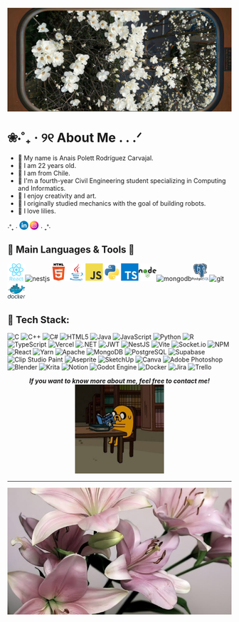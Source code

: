 <p align="center">
  <a><img src="./assets/bg.jpg" alt="bg" width="900"/></a>
</p>

# ❀⋅˚₊ ‧ ୨୧ About Me . . .ᐟ
- 🪼 My name is Anais Polett Rodríguez Carvajal.
- 🪼 I am 22 years old.
- 🪼 I am from Chile.
- 🪼 I'm a fourth-year Civil Engineering student specializing in Computing and Informatics.
- 🪼 I enjoy creativity and art.
- 🪼 I originally studied mechanics with the goal of building robots.
- 🪼 I love lilies.

 ⋅˚₊ ‧ <a href="https://www.linkedin.com/in/anais-rodr%C3%ADguez-carvajal-167060349/"><img src="./assets/icons/linkedin.png" alt="LinkedIn" width="20" height="20"/></a> 
<a href="https://instagram.com/is_aannaa"><img src="./assets/icons/instagram.png" alt="Instagram" width="20" height="20"/></a>
⋅ ₊˚‧ 

## 🪻 Main Languages & Tools 🪻
<img src="https://raw.githubusercontent.com/devicons/devicon/master/icons/react/react-original-wordmark.svg" alt="react" width="40" height="40"/><img src="https://www.vectorlogo.zone/logos/nestjs/nestjs-icon.svg" alt="nestjs" width="40" height="40"/><img src="https://raw.githubusercontent.com/devicons/devicon/master/icons/html5/html5-original-wordmark.svg" alt="html5" width="40" height="40"/><img src="https://raw.githubusercontent.com/devicons/devicon/master/icons/java/java-original.svg" alt="java" width="40" height="40"/><img src="https://raw.githubusercontent.com/devicons/devicon/master/icons/javascript/javascript-original.svg" alt="javascript" width="40" height="40"/><img src="https://raw.githubusercontent.com/devicons/devicon/master/icons/python/python-original.svg" alt="python" width="40" height="40"/><img src="https://raw.githubusercontent.com/devicons/devicon/master/icons/typescript/typescript-original.svg" alt="typescript" width="40" height="40"/><img src="https://raw.githubusercontent.com/devicons/devicon/master/icons/nodejs/nodejs-original-wordmark.svg" alt="nodejs" width="40" height="40"/><img src="https://www.vectorlogo.zone/logos/mongodb/mongodb-icon.svg" alt="mongodb" width="40" height="40"/><img src="https://raw.githubusercontent.com/devicons/devicon/master/icons/postgresql/postgresql-original-wordmark.svg" alt="postgresql" width="40" height="40"/><img src="https://www.vectorlogo.zone/logos/git-scm/git-scm-icon.svg" alt="git" width="40" height="40"/><img src="https://raw.githubusercontent.com/devicons/devicon/master/icons/docker/docker-original-wordmark.svg" alt="docker" width="40" height="40"/>


## 🌱  Tech Stack:
![C](https://img.shields.io/badge/-C-00599C?style=flat&logo=c&logoColor=white&labelColor=00599C) ![C++](https://img.shields.io/badge/-C++-00599C?style=flat&logo=c%2B%2B&logoColor=white&labelColor=00599C) ![C#](https://img.shields.io/badge/-C%23-239120?style=flat&logo=csharp&logoColor=white&labelColor=239120) ![HTML5](https://img.shields.io/badge/-HTML5-E34F26?style=flat&logo=html5&logoColor=white&labelColor=E34F26) ![Java](https://img.shields.io/badge/-Java-ED8B00?style=flat&logo=openjdk&logoColor=white&labelColor=ED8B00) ![JavaScript](https://img.shields.io/badge/-JavaScript-323330?style=flat&logo=javascript&logoColor=F7DF1E&labelColor=323330) ![Python](https://img.shields.io/badge/-Python-3670A0?style=flat&logo=python&logoColor=white&labelColor=3670A0) ![R](https://img.shields.io/badge/-R-276DC3?style=flat&logo=r&logoColor=white&labelColor=276DC3) ![TypeScript](https://img.shields.io/badge/-TypeScript-007ACC?style=flat&logo=typescript&logoColor=white&labelColor=007ACC) ![Vercel](https://img.shields.io/badge/-Vercel-000000?style=flat&logo=vercel&logoColor=white&labelColor=000000) ![.NET](https://img.shields.io/badge/-.NET-5C2D91?style=flat&logo=.net&logoColor=white&labelColor=5C2D91) ![JWT](https://img.shields.io/badge/-JWT-000000?style=flat&logo=JSON%20web%20tokens&logoColor=white&labelColor=000000) ![NestJS](https://img.shields.io/badge/-NestJS-E0234E?style=flat&logo=nestjs&logoColor=white&labelColor=E0234E) ![Vite](https://img.shields.io/badge/-Vite-646CFF?style=flat&logo=vite&logoColor=white&labelColor=646CFF) ![Socket.io](https://img.shields.io/badge/-Socket.io-000000?style=flat&logo=socket.io&logoColor=white&labelColor=000000) ![NPM](https://img.shields.io/badge/-NPM-CB3837?style=flat&logo=npm&logoColor=white&labelColor=CB3837) ![React](https://img.shields.io/badge/-React-20232a?style=flat&logo=react&logoColor=61DAFB&labelColor=20232a) ![Yarn](https://img.shields.io/badge/-Yarn-2C8EBB?style=flat&logo=yarn&logoColor=white&labelColor=2C8EBB) ![Apache](https://img.shields.io/badge/-Apache-D42029?style=flat&logo=apache&logoColor=white&labelColor=D42029) ![MongoDB](https://img.shields.io/badge/-MongoDB-4ea94b?style=flat&logo=mongodb&logoColor=white&labelColor=4ea94b) ![PostgreSQL](https://img.shields.io/badge/-PostgreSQL-316192?style=flat&logo=postgresql&logoColor=white&labelColor=316192) ![Supabase](https://img.shields.io/badge/-Supabase-3ECF8E?style=flat&logo=supabase&logoColor=white&labelColor=3ECF8E) ![Clip Studio Paint](https://img.shields.io/badge/-CSP-CFD3D3?style=flat&logo=ClipStudioPaint&logoColor=white&labelColor=CFD3D3) ![Aseprite](https://img.shields.io/badge/-Aseprite-FFFFFF?style=flat&logo=Aseprite&logoColor=7D929E&labelColor=FFFFFF) ![SketchUp](https://img.shields.io/badge/-SketchUp-005F9E?style=flat&logo=sketchup&logoColor=white&labelColor=005F9E) ![Canva](https://img.shields.io/badge/-Canva-00C4CC?style=flat&logo=Canva&logoColor=white&labelColor=00C4CC) ![Adobe Photoshop](https://img.shields.io/badge/-PS-31A8FF?style=flat&logo=adobe%20photoshop&logoColor=white&labelColor=31A8FF) ![Blender](https://img.shields.io/badge/-Blender-F5792A?style=flat&logo=blender&logoColor=white&labelColor=F5792A) ![Krita](https://img.shields.io/badge/-Krita-203759?style=flat&logo=krita&logoColor=EEF37B&labelColor=203759) ![Notion](https://img.shields.io/badge/-Notion-000000?style=flat&logo=notion&logoColor=white&labelColor=000000) ![Godot Engine](https://img.shields.io/badge/-Godot-FFFFFF?style=flat&logo=godot-engine&logoColor=478CBF&labelColor=FFFFFF) ![Docker](https://img.shields.io/badge/-Docker-0db7ed?style=flat&logo=docker&logoColor=white&labelColor=0db7ed) ![Jira](https://img.shields.io/badge/-Jira-0A0FFF?style=flat&logo=jira&logoColor=white&labelColor=0A0FFF) ![Trello](https://img.shields.io/badge/-Trello-026AA7?style=flat&logo=Trello&logoColor=white&labelColor=026AA7)

<p align="center">
<strong><em>If you want to know more about me, feel free to contact me!</em></strong><br>
<img src="./assets/jake_studying.jpg" alt="jake" width="200" height="200"/>
</p>

---

<p align="center">
  <img src="./assets/lillies2.jpg" alt="Footer Image" width="900" />
</p>

